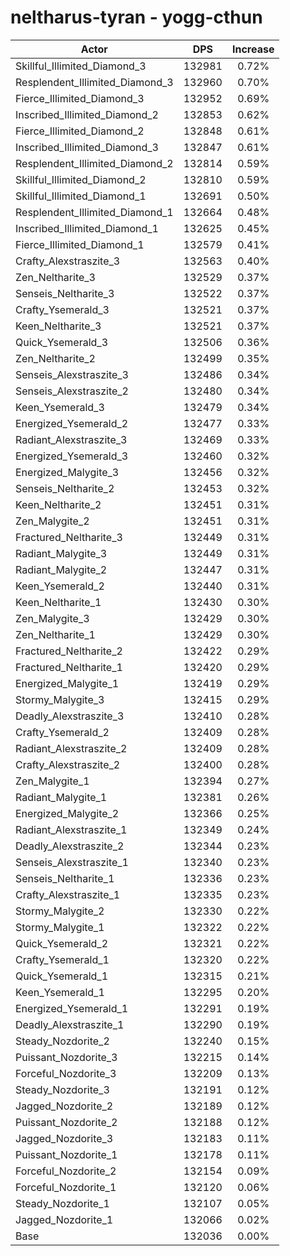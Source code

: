 # neltharus-tyran - yogg-cthun
| Actor | DPS | Increase |
|---|:---:|:---:|
|Skillful_Illimited_Diamond_3|132981|0.72%|
|Resplendent_Illimited_Diamond_3|132960|0.70%|
|Fierce_Illimited_Diamond_3|132952|0.69%|
|Inscribed_Illimited_Diamond_2|132853|0.62%|
|Fierce_Illimited_Diamond_2|132848|0.61%|
|Inscribed_Illimited_Diamond_3|132847|0.61%|
|Resplendent_Illimited_Diamond_2|132814|0.59%|
|Skillful_Illimited_Diamond_2|132810|0.59%|
|Skillful_Illimited_Diamond_1|132691|0.50%|
|Resplendent_Illimited_Diamond_1|132664|0.48%|
|Inscribed_Illimited_Diamond_1|132625|0.45%|
|Fierce_Illimited_Diamond_1|132579|0.41%|
|Crafty_Alexstraszite_3|132563|0.40%|
|Zen_Neltharite_3|132529|0.37%|
|Senseis_Neltharite_3|132522|0.37%|
|Crafty_Ysemerald_3|132521|0.37%|
|Keen_Neltharite_3|132521|0.37%|
|Quick_Ysemerald_3|132506|0.36%|
|Zen_Neltharite_2|132499|0.35%|
|Senseis_Alexstraszite_3|132486|0.34%|
|Senseis_Alexstraszite_2|132480|0.34%|
|Keen_Ysemerald_3|132479|0.34%|
|Energized_Ysemerald_2|132477|0.33%|
|Radiant_Alexstraszite_3|132469|0.33%|
|Energized_Ysemerald_3|132460|0.32%|
|Energized_Malygite_3|132456|0.32%|
|Senseis_Neltharite_2|132453|0.32%|
|Keen_Neltharite_2|132451|0.31%|
|Zen_Malygite_2|132451|0.31%|
|Fractured_Neltharite_3|132449|0.31%|
|Radiant_Malygite_3|132449|0.31%|
|Radiant_Malygite_2|132447|0.31%|
|Keen_Ysemerald_2|132440|0.31%|
|Keen_Neltharite_1|132430|0.30%|
|Zen_Malygite_3|132429|0.30%|
|Zen_Neltharite_1|132429|0.30%|
|Fractured_Neltharite_2|132422|0.29%|
|Fractured_Neltharite_1|132420|0.29%|
|Energized_Malygite_1|132419|0.29%|
|Stormy_Malygite_3|132415|0.29%|
|Deadly_Alexstraszite_3|132410|0.28%|
|Crafty_Ysemerald_2|132409|0.28%|
|Radiant_Alexstraszite_2|132409|0.28%|
|Crafty_Alexstraszite_2|132400|0.28%|
|Zen_Malygite_1|132394|0.27%|
|Radiant_Malygite_1|132381|0.26%|
|Energized_Malygite_2|132366|0.25%|
|Radiant_Alexstraszite_1|132349|0.24%|
|Deadly_Alexstraszite_2|132344|0.23%|
|Senseis_Alexstraszite_1|132340|0.23%|
|Senseis_Neltharite_1|132336|0.23%|
|Crafty_Alexstraszite_1|132335|0.23%|
|Stormy_Malygite_2|132330|0.22%|
|Stormy_Malygite_1|132322|0.22%|
|Quick_Ysemerald_2|132321|0.22%|
|Crafty_Ysemerald_1|132320|0.22%|
|Quick_Ysemerald_1|132315|0.21%|
|Keen_Ysemerald_1|132295|0.20%|
|Energized_Ysemerald_1|132291|0.19%|
|Deadly_Alexstraszite_1|132290|0.19%|
|Steady_Nozdorite_2|132240|0.15%|
|Puissant_Nozdorite_3|132215|0.14%|
|Forceful_Nozdorite_3|132209|0.13%|
|Steady_Nozdorite_3|132191|0.12%|
|Jagged_Nozdorite_2|132189|0.12%|
|Puissant_Nozdorite_2|132188|0.12%|
|Jagged_Nozdorite_3|132183|0.11%|
|Puissant_Nozdorite_1|132178|0.11%|
|Forceful_Nozdorite_2|132154|0.09%|
|Forceful_Nozdorite_1|132120|0.06%|
|Steady_Nozdorite_1|132107|0.05%|
|Jagged_Nozdorite_1|132066|0.02%|
|Base|132036|0.00%|
